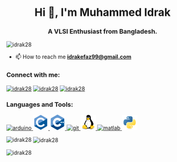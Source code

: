 <h1 align="center">Hi 👋, I'm Muhammed Idrak</h1>
<h3 align="center">A VLSI Enthusiast  from Bangladesh.</h3>

<p align="left"> <img src="https://komarev.com/ghpvc/?username=idrak28&label=Profile%20views&color=0e75b6&style=flat" alt="idrak28" /> </p>

- 📫 How to reach me **idrakefaz99@gmail.com**

<h3 align="left">Connect with me:</h3>
<p align="left">
<a href="https://linkedin.com/in/idrak28" target="blank"><img align="center" src="https://raw.githubusercontent.com/rahuldkjain/github-profile-readme-generator/master/src/images/icons/Social/linked-in-alt.svg" alt="idrak28" height="30" width="40" /></a>
<a href="https://www.hackerrank.com/idrak28" target="blank"><img align="center" src="https://raw.githubusercontent.com/rahuldkjain/github-profile-readme-generator/master/src/images/icons/Social/hackerrank.svg" alt="idrak28" height="30" width="40" /></a>
<a href="https://www.leetcode.com/idrak28" target="blank"><img align="center" src="https://raw.githubusercontent.com/rahuldkjain/github-profile-readme-generator/master/src/images/icons/Social/leet-code.svg" alt="idrak28" height="30" width="40" /></a>
</p>

<h3 align="left">Languages and Tools:</h3>
<p align="left"> <a href="https://www.arduino.cc/" target="_blank" rel="noreferrer"> <img src="https://cdn.worldvectorlogo.com/logos/arduino-1.svg" alt="arduino" width="40" height="40"/> </a> <a href="https://www.cprogramming.com/" target="_blank" rel="noreferrer"> <img src="https://raw.githubusercontent.com/devicons/devicon/master/icons/c/c-original.svg" alt="c" width="40" height="40"/> </a> <a href="https://www.w3schools.com/cpp/" target="_blank" rel="noreferrer"> <img src="https://raw.githubusercontent.com/devicons/devicon/master/icons/cplusplus/cplusplus-original.svg" alt="cplusplus" width="40" height="40"/> </a> <a href="https://git-scm.com/" target="_blank" rel="noreferrer"> <img src="https://www.vectorlogo.zone/logos/git-scm/git-scm-icon.svg" alt="git" width="40" height="40"/> </a> <a href="https://www.linux.org/" target="_blank" rel="noreferrer"> <img src="https://raw.githubusercontent.com/devicons/devicon/master/icons/linux/linux-original.svg" alt="linux" width="40" height="40"/> </a> <a href="https://www.mathworks.com/" target="_blank" rel="noreferrer"> <img src="https://upload.wikimedia.org/wikipedia/commons/2/21/Matlab_Logo.png" alt="matlab" width="40" height="40"/> </a> <a href="https://www.python.org" target="_blank" rel="noreferrer"> <img src="https://raw.githubusercontent.com/devicons/devicon/master/icons/python/python-original.svg" alt="python" width="40" height="40"/> </a> </p>

<p><img align="left" src="https://github-readme-stats.vercel.app/api/top-langs?username=idrak28&show_icons=true&locale=en&layout=compact" alt="idrak28" /></p>

<p>&nbsp;<img align="center" src="https://github-readme-stats.vercel.app/api?username=idrak28&show_icons=true&locale=en" alt="idrak28" /></p>

<p><img align="center" src="https://github-readme-streak-stats.herokuapp.com/?user=idrak28&" alt="idrak28" /></p>

